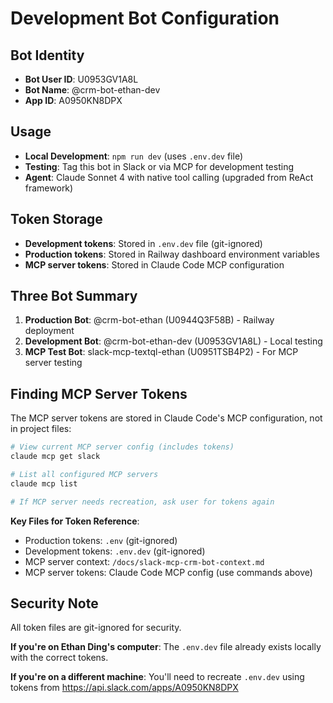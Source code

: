 # Development Bot Configuration

## Bot Identity
- **Bot User ID**: U0953GV1A8L
- **Bot Name**: @crm-bot-ethan-dev
- **App ID**: A0950KN8DPX

## Usage
- **Local Development**: `npm run dev` (uses `.env.dev` file)
- **Testing**: Tag this bot in Slack or via MCP for development testing
- **Agent**: Claude Sonnet 4 with native tool calling (upgraded from ReAct framework)

## Token Storage
- **Development tokens**: Stored in `.env.dev` file (git-ignored)
- **Production tokens**: Stored in Railway dashboard environment variables
- **MCP server tokens**: Stored in Claude Code MCP configuration

## Three Bot Summary
1. **Production Bot**: @crm-bot-ethan (U0944Q3F58B) - Railway deployment
2. **Development Bot**: @crm-bot-ethan-dev (U0953GV1A8L) - Local testing  
3. **MCP Test Bot**: slack-mcp-textql-ethan (U0951TSB4P2) - For MCP server testing

## Finding MCP Server Tokens
The MCP server tokens are stored in Claude Code's MCP configuration, not in project files:

```bash
# View current MCP server config (includes tokens)
claude mcp get slack

# List all configured MCP servers  
claude mcp list

# If MCP server needs recreation, ask user for tokens again
```

**Key Files for Token Reference**:
- Production tokens: `.env` (git-ignored)
- Development tokens: `.env.dev` (git-ignored)
- MCP server context: `/docs/slack-mcp-crm-bot-context.md`
- MCP server tokens: Claude Code MCP config (use commands above)

## Security Note
All token files are git-ignored for security. 

**If you're on Ethan Ding's computer**: The `.env.dev` file already exists locally with the correct tokens.

**If you're on a different machine**: You'll need to recreate `.env.dev` using tokens from https://api.slack.com/apps/A0950KN8DPX